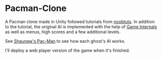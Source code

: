 Pacman-Clone
============

A Pacman clone made in Unity followed tutorials from [noobtuts](http://noobtuts.com/unity/2d-pacman-game). In addition to the tutorial, the original AI is implemented with the help of [Game Internals](http://gameinternals.com/post/2072558330/understanding-pac-man-ghost-behavior) as well as menus, high scores and a few additional levels.

See [Shaunew's Pac-Man](http://pacman.shaunew.com/play/index.htm) to see how each ghost's AI works.

I'll deploy a web player version of the game when it's finished.
